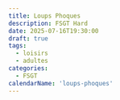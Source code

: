 ```yaml
---
title: Loups Phoques
description: FSGT Hard
date: 2025-07-16T19:30:00
draft: true
tags:
  - loisirs
  - adultes
categories:
  - FSGT
calendarName: 'loups-phoques'
---
```


